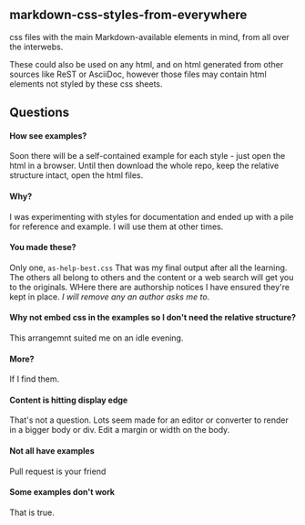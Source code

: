 ## markdown-css-styles-from-everywhere
css files with the main Markdown-available elements in mind, from all over the interwebs. 

These could also be used on any html, and on html generated from other sources like ReST or AsciiDoc, however those files may contain html elements not styled by these css sheets.

## Questions

#### How see examples?
Soon there will be a self-contained example for each style - just open the html in a browser. Until then download the whole repo, keep the relative structure intact, open the html files.

#### Why?
I was experimenting with styles for documentation and ended up with a pile for reference and example. I will use them at other times.

#### You made these?
Only one, `as-help-best.css` That was my final output after all the learning. The others all belong to others and the content or a web search will get you to the originals. WHere there are authorship notices I have ensured they're kept in place. *I will remove any an author asks me to*.

#### Why not embed css in the examples so I don't need the relative structure?
This arrangemnt suited me on an idle evening.

#### More?
If I find them.

#### Content is hitting display edge
That's not a question. Lots seem made for an editor or converter to render in a bigger body or div. Edit a margin or width on the body.

#### Not all have examples
Pull request is your friend

#### Some examples don't work
That is true.



